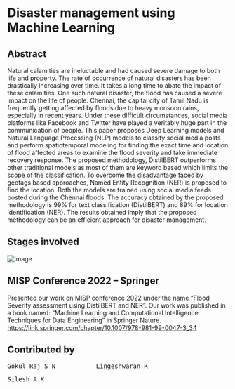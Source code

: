 # Disaster management using Machine Learning

## Abstract
Natural calamities are ineluctable and had caused severe damage to both life and property. The rate of occurrence of natural disasters has been drastically increasing over time. It takes a long time to abate the impact of these calamities. One such natural disaster, the flood has caused a severe impact on the life of people. Chennai, the capital city of Tamil Nadu is frequently getting affected by floods due to heavy monsoon rains, especially in recent years. Under these difficult circumstances, social media platforms like Facebook and Twitter have played a veritably huge part in the communication of people. This paper proposes Deep Learning models and Natural Language Processing (NLP) models to classify social media posts and perform spatiotemporal modeling for finding the exact time and location of flood affected areas to examine the flood severity and take immediate recovery response. The proposed methodology, DistilBERT outperforms other traditional models as most of them are keyword based which limits the scope of the classification. To overcome the disadvantage faced by geotags based approaches, Named Entity Recognition (NER) is proposed to find the location. Both the models are trained using social media feeds posted during the Chennai floods. The accuracy obtained by the proposed methodology is 99% for text classification (DistilBERT) and 89% for location identification (NER). The results obtained imply that the proposed methodology can be an efficient approach for disaster management.

## Stages involved
![image](https://github.com/SileshAK/Disaster-management-using-Machine-Learning/assets/98336512/466a0753-7e18-40a8-be45-054120f42868)

## MISP Conference 2022 – Springer
Presented our work on MISP conference 2022 under the name “Flood Severity assessment using DistilBERT and NER”. Our work was published in a book named: “Machine Learning and Computational Intelligence Techniques for Data Engineering” in Springer Nature.
https://link.springer.com/chapter/10.1007/978-981-99-0047-3_34

## Contributed by
<pre>Gokul Raj S N           Lingeshwaran R</pre>
<pre>Silesh A K</pre>
